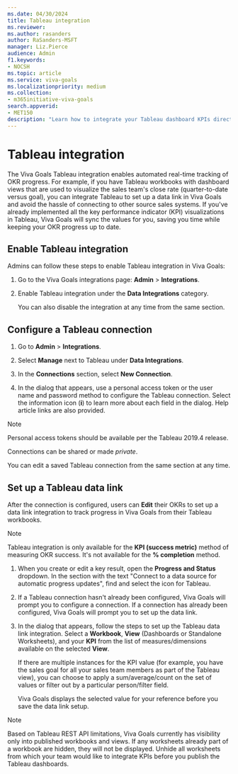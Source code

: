 ```yaml
---
ms.date: 04/30/2024
title: Tableau integration
ms.reviewer: 
ms.author: rasanders
author: RaSanders-MSFT
manager: Liz.Pierce
audience: Admin
f1.keywords:
- NOCSH
ms.topic: article
ms.service: viva-goals
ms.localizationpriority: medium
ms.collection:  
- m365initiative-viva-goals
search.appverid:
- MET150
description: "Learn how to integrate your Tableau dashboard KPIs directly with Viva Goals to automate OKR success measurement."
---
```


# Tableau integration

The Viva Goals Tableau integration enables automated real-time tracking of OKR progress. For example, if you have Tableau workbooks with dashboard views that are used to visualize the sales team's close rate (quarter-to-date versus goal), you can integrate Tableau to set up a data link in Viva Goals and avoid the hassle of connecting to other source sales systems. If you've already implemented all the key performance indicator (KPI) visualizations in Tableau, Viva Goals will sync the values for you, saving you time while keeping your OKR progress up to date.

## Enable Tableau integration

Admins can follow these steps to enable Tableau integration in Viva Goals:

1. Go to the Viva Goals integrations page: **Admin** > **Integrations**.

1. Enable Tableau integration under the **Data Integrations** category.

   You can also disable the integration at any time from the same section.

## Configure a Tableau connection

1. Go to **Admin** > **Integrations**.

1. Select **Manage** next to Tableau under **Data Integrations**.

1. In the **Connections** section, select **New Connection**.

1. In the dialog that appears, use a personal access token or the user name and password method to configure the Tableau connection. Select the  information icon (**i**) to learn more about each field in the dialog. Help article links are also provided.

> [!NOTE]
> Personal access tokens should be available per the Tableau 2019.4 release.

Connections can be shared or made *private*.  

You can edit a saved Tableau connection from the same section at any time.

## Set up a Tableau data link

After the connection is configured, users can **Edit** their OKRs to set up a data link integration to track progress in Viva Goals from their Tableau workbooks.

> [!NOTE]
> Tableau integration is only available for the **KPI (success metric)** method of measuring OKR success. It's not available for the **% completion** method.

1. When you create or edit a key result, open the **Progress and Status** dropdown. In the section with the text "Connect to a data source for automatic progress updates", find and select the icon for Tableau.

1. If a Tableau connection hasn't already been configured, Viva Goals will prompt you to configure a connection. If a connection has already been configured, Viva Goals will prompt you to set up the data link.

1. In the dialog that appears, follow the steps to set up the Tableau data link integration. Select a **Workbook**, **View** (Dashboards or Standalone Worksheets), and your **KPI** from the list of measures/dimensions available on the selected **View**.  

   If there are multiple instances for the KPI value (for example, you have the sales goal for all your sales team members as part of the Tableau view), you can choose to apply a sum/average/count on the set of values or filter out by a particular person/filter field.  

   Viva Goals displays the selected value for your reference before you save the data link setup.

> [!NOTE]
> Based on Tableau REST API limitations, Viva Goals currently has visibility only into published workbooks and views. If any worksheets already part of a workbook are hidden, they will not be displayed. Unhide all worksheets from which your team would like to integrate KPIs before you publish the Tableau dashboards.
